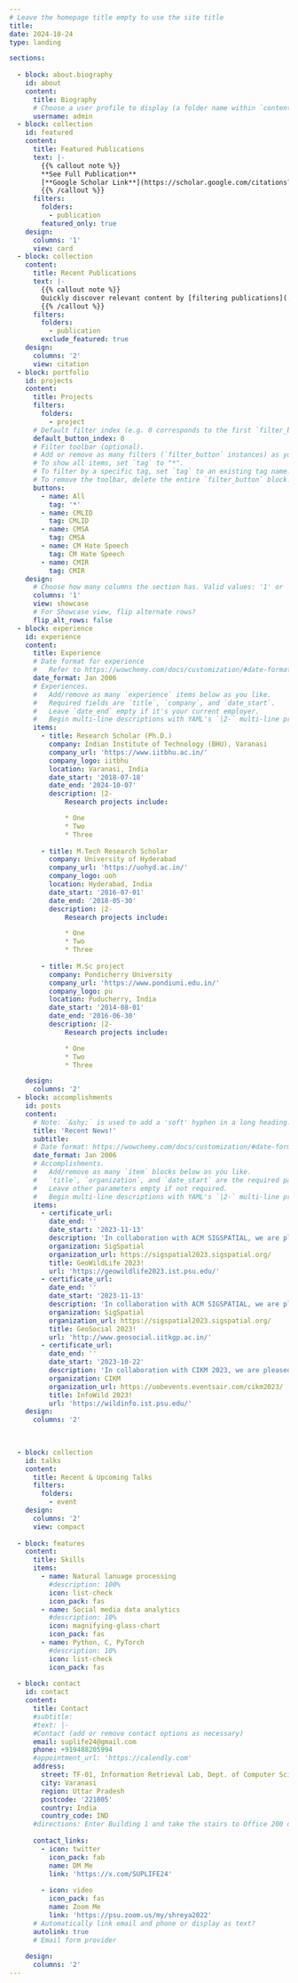 ```yaml
---
# Leave the homepage title empty to use the site title
title:
date: 2024-10-24
type: landing

sections:
  
  - block: about.biography
    id: about
    content:
      title: Biography
      # Choose a user profile to display (a folder name within `content/authors/`)
      username: admin
  - block: collection
    id: featured
    content:
      title: Featured Publications 
      text: |-
        {{% callout note %}}
        **See Full Publication**  
        [**Google Scholar Link**](https://scholar.google.com/citations?user=wB9WetAAAAAJ&hl=en)
        {{% /callout %}}
      filters:
        folders:
          - publication
        featured_only: true
    design:
      columns: '1'
      view: card
  - block: collection
    content:
      title: Recent Publications
      text: |-
        {{% callout note %}}
        Quickly discover relevant content by [filtering publications](./publication/).
        {{% /callout %}}
      filters:
        folders:
          - publication
        exclude_featured: true
    design:
      columns: '2'
      view: citation
  - block: portfolio
    id: projects
    content:
      title: Projects
      filters:
        folders:
          - project
      # Default filter index (e.g. 0 corresponds to the first `filter_button` instance below).
      default_button_index: 0
      # Filter toolbar (optional).
      # Add or remove as many filters (`filter_button` instances) as you like.
      # To show all items, set `tag` to "*".
      # To filter by a specific tag, set `tag` to an existing tag name.
      # To remove the toolbar, delete the entire `filter_button` block.
      buttons:
        - name: All
          tag: '*'
        - name: CMLID
          tag: CMLID
        - name: CMSA
          tag: CMSA
        - name: CM Hate Speech
          tag: CM Hate Speech
        - name: CMIR
          tag: CMIR
    design:
      # Choose how many columns the section has. Valid values: '1' or '2'.
      columns: '1'
      view: showcase
      # For Showcase view, flip alternate rows?
      flip_alt_rows: false
  - block: experience
    id: experience
    content:
      title: Experience
      # Date format for experience
      #   Refer to https://wowchemy.com/docs/customization/#date-format
      date_format: Jan 2006
      # Experiences.
      #   Add/remove as many `experience` items below as you like.
      #   Required fields are `title`, `company`, and `date_start`.
      #   Leave `date_end` empty if it's your current employer.
      #   Begin multi-line descriptions with YAML's `|2-` multi-line prefix.
      items:
        - title: Research Scholar (Ph.D.)
          company: Indian Institute of Technology (BHU), Varanasi
          company_url: 'https://www.iitbhu.ac.in/'
          company_logo: iitbhu
          location: Varanasi, India
          date_start: '2018-07-18'
          date_end: '2024-10-07'
          description: |2-
              Research projects include:

              * One
              * Two
              * Three
              
        - title: M.Tech Research Scholar
          company: University of Hyderabad
          company_url: 'https://uohyd.ac.in/'
          company_logo: uoh
          location: Hyderabad, India
          date_start: '2016-07-01'
          date_end: '2018-05-30'
          description: |2-
              Research projects include:

              * One
              * Two
              * Three
              
        - title: M.Sc project
          company: Pondicherry University
          company_url: 'https://www.pondiuni.edu.in/'
          company_logo: pu
          location: Puducherry, India
          date_start: '2014-08-01'
          date_end: '2016-06-30'
          description: |2-
              Research projects include:

              * One
              * Two
              * Three

    design:
      columns: '2'
  - block: accomplishments
    id: posts
    content:
      # Note: `&shy;` is used to add a 'soft' hyphen in a long heading.
      title: 'Recent News!'
      subtitle:
      # Date format: https://wowchemy.com/docs/customization/#date-format
      date_format: Jan 2006
      # Accomplishments.
      #   Add/remove as many `item` blocks below as you like.
      #   `title`, `organization`, and `date_start` are the required parameters.
      #   Leave other parameters empty if not required.
      #   Begin multi-line descriptions with YAML's `|2-` multi-line prefix.
      items:
        - certificate_url: 
          date_end: ''
          date_start: '2023-11-13'
          description: 'In collaboration with ACM SIGSPATIAL, we are pleased to announce the call for papers for [GeoWildLife 2023](https://geowildlife2023.ist.psu.edu/), a workshop dedicated to bridging the gap between AI-enabled spatio-temporal data analytics and wildlife conservation.'
          organization: SigSpatial
          organization_url: https://sigspatial2023.sigspatial.org/
          title: GeoWildLife 2023!
          url: 'https://geowildlife2023.ist.psu.edu/'
        - certificate_url: 
          date_end: ''
          date_start: '2023-11-13'
          description: 'In collaboration with ACM SIGSPATIAL, we are pleased to announce the call for papers for [GeoSocial 2023](http://www.geosocial.iitkgp.ac.in/). The workshop aims to bring together a diverse community of researchers, practitioners, and students from various disciplines to exchange ideas, share knowledge, and foster collaboration in the burgeoning field of geocomputational and socio-economic data analysis.'
          organization: SigSpatial
          organization_url: https://sigspatial2023.sigspatial.org/
          title: GeoSocial 2023!
          url: 'http://www.geosocial.iitkgp.ac.in/'
        - certificate_url: 
          date_end: ''
          date_start: '2023-10-22'
          description: 'In collaboration with CIKM 2023, we are pleased to announce the call for papers for [InfoWild 2023](https://wildinfo.ist.psu.edu/), a workshop dedicated to explore and enhance AI’s role in big data analysis for wildlife conservation, in brief, Nature Through the Lens of AI . It seeks to address crucial challenges related to data heterogeneity, scale integration, data privacy, mitigating biases, and decision-making under uncertainty. This workshop is centred around leveraging AI’s prowess in deciphering complex spatio-temporal data patterns for wildlife conservation, thereby contributing significantly to the broader canvas of AI for social good.'
          organization: CIKM
          organization_url: https://uobevents.eventsair.com/cikm2023/
          title: InfoWild 2023!
          url: 'https://wildinfo.ist.psu.edu/'
    design:
      columns: '2'

  
  
  - block: collection
    id: talks
    content:
      title: Recent & Upcoming Talks
      filters:
        folders:
          - event
    design:
      columns: '2'
      view: compact
  
  - block: features
    content:
      title: Skills
      items:
        - name: Natural lanuage processing
          #description: 100%
          icon: list-check
          icon_pack: fas
        - name: Social media data analytics
          #description: 10%
          icon: magnifying-glass-chart
          icon_pack: fas
        - name: Python, C, PyTorch
          #description: 10%
          icon: list-check
          icon_pack: fas
  
  - block: contact
    id: contact
    content:
      title: Contact
      #subtitle:
      #text: |-
      #Contact (add or remove contact options as necessary)
      email: suplife24@gmail.com
      phone: +919488205994
      #appointment_url: 'https://calendly.com'
      address:
        street: TF-01, Information Retrieval Lab, Dept. of Computer Science and Engineering, Indian Institute of Technology (Banaras Hindu University)
        city: Varanasi
        region: Uttar Pradesh
        postcode: '221005'
        country: India
        country_code: IND
      #directions: Enter Building 1 and take the stairs to Office 200 on Floor 2
      
      contact_links:
        - icon: twitter
          icon_pack: fab
          name: DM Me
          link: 'https://x.com/SUPLIFE24'
        
        - icon: video
          icon_pack: fas
          name: Zoom Me
          link: 'https://psu.zoom.us/my/shreya2022'
      # Automatically link email and phone or display as text?
      autolink: true
      # Email form provider
      
    design:
      columns: '2'
---
```

